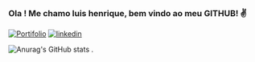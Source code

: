 ### Ola ! Me chamo luis henrique, bem vindo ao meu GITHUB! ✌️

[![Portifolio](https://img.shields.io/badge/website-000000?style=for-the-badge&logo=About.me&logoColor=white
)](https://www.devluis.inovaassessoriadigital.com.br/)
[![linkedin](https://img.shields.io/badge/LinkedIn-0077B5?style=for-the-badge&logo=linkedin&logoColor=white)](https://www.linkedin.com/in/luis-henrique-reinhold-pav%C3%A3o-942b39152/)

![Anurag's GitHub stats](https://github-readme-stats.vercel.app/api?username=devLuiss&show_icons=true&theme=radical)
.
